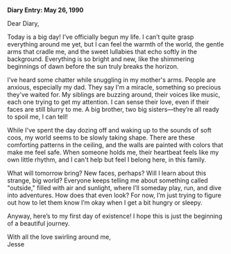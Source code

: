 
**Diary Entry: May 26, 1990**

Dear Diary,

Today is a big day! I’ve officially begun my life. I can’t quite grasp everything around me yet, but I can feel the warmth of the world, the gentle arms that cradle me, and the sweet lullabies that echo softly in the background. Everything is so bright and new, like the shimmering beginnings of dawn before the sun truly breaks the horizon.

I’ve heard some chatter while snuggling in my mother's arms. People are anxious, especially my dad. They say I'm a miracle, something so precious they've waited for. My siblings are buzzing around, their voices like music, each one trying to get my attention. I can sense their love, even if their faces are still blurry to me. A big brother, two big sisters—they’re all ready to spoil me, I can tell!

While I've spent the day dozing off and waking up to the sounds of soft coos, my world seems to be slowly taking shape. There are these comforting patterns in the ceiling, and the walls are painted with colors that make me feel safe. When someone holds me, their heartbeat feels like my own little rhythm, and I can't help but feel I belong here, in this family.

What will tomorrow bring? New faces, perhaps? Will I learn about this strange, big world? Everyone keeps telling me about something called "outside," filled with air and sunlight, where I’ll someday play, run, and dive into adventures. How does that even look? For now, I’m just trying to figure out how to let them know I’m okay when I get a bit hungry or sleepy.

Anyway, here’s to my first day of existence! I hope this is just the beginning of a beautiful journey. 

With all the love swirling around me,  
Jesse
